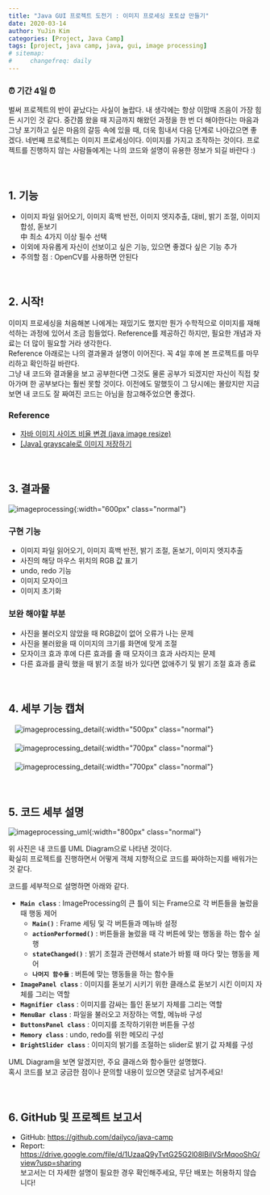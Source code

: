```yaml
---
title: "Java GUI 프로젝트 도전기 : 이미지 프로세싱 포토샵 만들기"
date: 2020-03-14
author: YuJin Kim
categories: [Project, Java Camp]
tags: [project, java camp, java, gui, image processing]
# sitemap:
#     changefreq: daily
---
```


### ⏰ 기간 4일 ⏰

벌써 프로젝트의 반이 끝났다는 사실이 놀랍다. 내 생각에는 항상 이맘때 즈음이 가장 힘든 시기인 것 같다. 중간쯤 왔을 때 지금까지 해왔던 과정을 한 번 더 해야한다는 마음과 그냥 포기하고 싶은 마음의 갈등 속에 있을 때, 더욱 힘내서 다음 단계로 나아갔으면 좋겠다. 네번째 프로젝트는 이미지 프로세싱이다. 이미지를 가지고 조작하는 것이다. 프로젝트를 진행하지 않는 사람들에게는 나의 코드와 설명이 유용한 정보가 되길 바란다 :)  
<br/>
<br/>

## 1. 기능

- 이미지 파일 읽어오기, 이미지 흑백 반전, 이미지 엣지추출, 대비, 밝기 조절, 이미지 합성, 돋보기  
  中 최소 4가지 이상 필수 선택
- 이외에 자유롭게 자신이 선보이고 싶은 기능, 있으면 좋겠다 싶은 기능 추가
- 주의할 점 : OpenCV를 사용하면 안된다
  <br/><br/><br/>

## 2. 시작!

이미지 프로세싱을 처음해본 나에게는 재밌기도 했지만 뭔가 수학적으로 이미지를 재해석하는 과정에 있어서 조금 힘들었다. Reference를 제공하긴 하지만, 필요한 개념과 자료는 더 많이 필요할 거라 생각한다.  
Reference 아래로는 나의 결과물과 설명이 이어진다. 꼭 4일 후에 본 프로젝트를 마무리하고 확인하길 바란다.  
그냥 내 코드와 결과물을 보고 공부한다면 그것도 물론 공부가 되겠지만 자신이 직접 찾아가며 한 공부보다는 훨씬 못할 것이다. 이전에도 말했듯이 그 당시에는 몰랐지만 지금보면 내 코드도 잘 짜여진 코드는 아님을 참고해주었으면 좋겠다.

### Reference

- [자바 이미지 사이즈 비율 변경 (java image resize)](https://huskdoll.tistory.com/826)
- [[Java] grayscale로 이미지 저장하기](https://blog.leocat.kr/notes/2016/01/12/java-save-to-grayscale)
  <br/><br/><br/>

## 3. 결과물

![imageprocessing](/assets/img/post/project/java-camp/imageprocessing.png){:width="600px" class="normal"}

### 구현 기능

- 이미지 파일 읽어오기, 이미지 흑백 반전, 밝기 조절, 돋보기, 이미지 엣지추출
- 사진의 해당 마우스 위치의 RGB 값 표기
- undo, redo 기능
- 이미지 모자이크
- 이미지 초기화

### 보완 해야할 부분

- 사진을 불러오지 않았을 때 RGB값이 없어 오류가 나는 문제
- 사진을 불러왔을 때 이미지의 크기를 화면에 맞게 조절
- 모자이크 효과 후에 다른 효과를 줄 때 모자이크 효과 사라지는 문제
- 다른 효과를 클릭 했을 때 밝기 조절 바가 있다면 없애주기 및 밝기 조절 효과 종료
  <br/><br/><br/>

## 4. 세부 기능 캡쳐

ㅤ![imageprocessing_detail](</assets/img/post/project/java-camp/imageprocessing_detail(1).png>){:width="500px" class="normal"}  
<br/>
ㅤ![imageprocessing_detail](</assets/img/post/project/java-camp/imageprocessing_detail(2).png>){:width="700px" class="normal"}  
<br/>
ㅤ![imageprocessing_detail](</assets/img/post/project/java-camp/imageprocessing_detail(3).png>){:width="700px" class="normal"}
<br/><br/><br/>

## 5. 코드 세부 설명

![imageprocessing_uml](/assets/img/post/project/java-camp/imageprocessing_uml.gif){:width="800px" class="normal"}

위 사진은 내 코드를 UML Diagram으로 나타낸 것이다.  
확실히 프로젝트를 진행하면서 어떻게 객체 지향적으로 코드를 짜야하는지를 배워가는 것 같다.

코드를 세부적으로 설명하면 아래와 같다.

- **`Main class`** : ImageProcessing의 큰 틀이 되는 Frame으로 각 버튼들을 눌렀을 때 행동 제어
  - **`Main()`** : Frame 세팅 및 각 버튼들과 메뉴바 설정
  - **`actionPerformed()`** : 버튼들을 눌렀을 때 각 버튼에 맞는 행동을 하는 함수 실행
  - **`stateChanged()`** : 밝기 조절과 관련해서 state가 바뀔 때 마다 맞는 행동을 제어
  - **`나머지 함수들`** : 버튼에 맞는 행동들을 하는 함수들
- **`ImagePanel class`** : 이미지를 돋보기 시키기 위한 클래스로 돋보기 시킨 이미지 자체를 그리는 역할
- **`Magnifier class`** : 이미지를 감싸는 틀인 돋보기 자체를 그리는 역할
- **`MenuBar class`** : 파일을 불러오고 저장하는 역할, 메뉴바 구성
- **`ButtonsPanel class`** : 이미지를 조작하기위한 버튼들 구성
- **`Memory class`** : undo, redo를 위한 메모리 구성
- **`BrightSlider class`** : 이미지의 밝기를 조절하는 slider로 밝기 값 자체를 구성

UML Diagram을 보면 알겠지만, 주요 클래스와 함수들만 설명했다.  
혹시 코드를 보고 궁금한 점이나 문의할 내용이 있으면 댓글로 남겨주세요!
<br/><br/><br/>

## 6. GitHub 및 프로젝트 보고서

- GitHub: <https://github.com/dailyco/java-camp>
- Report: <https://drive.google.com/file/d/1UzaaQ9yTvtG25G2l08lBilVSrMqooShG/view?usp=sharing>  
  보고서는 더 자세한 설명이 필요한 경우 확인해주세요, 무단 배포는 허용하지 않습니다!
